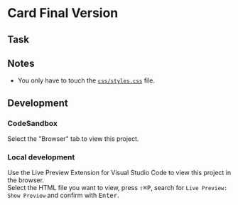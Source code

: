 # Card Final Version

<!--

Describe the exercise in a few sentences. E.g.:

This challenge offers a simple static website. Let's make it more gorgeous with HTML and CSS!

-->

## Task

<!--

Explaining the task in detail. E.g.:

Build a personal website according to the ![wireframe](). Use the following hints as guidelines:

- Hint 1
- Hint 2
- ...

Switch to the [`index.html`](./index.html) file and make something great happen!

-->

## Notes

- You only have to touch the [`css/styles.css`](./css/styles.css) file.

## Development

### CodeSandbox

Select the "Browser" tab to view this project.

### Local development

Use the Live Preview Extension for Visual Studio Code to view this project in the browser.  
Select the HTML file you want to view, press <kbd>⇧</kbd><kbd>⌘</kbd><kbd>P</kbd>, search for `Live Preview: Show Preview` and confirm with <kbd>Enter</kbd>.
